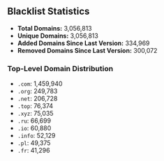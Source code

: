 ## Blacklist Statistics

- **Total Domains:** 3,056,813
- **Unique Domains:** 3,056,813
- **Added Domains Since Last Version:** 334,969
- **Removed Domains Since Last Version:** 300,072

### Top-Level Domain Distribution

-  `.com`: 1,459,940
-  `.org`: 249,783
-  `.net`: 206,728
-  `.top`: 76,374
-  `.xyz`: 75,035
-  `.ru`: 66,699
-  `.io`: 60,880
-  `.info`: 52,129
-  `.pl`: 49,375
-  `.fr`: 41,296

